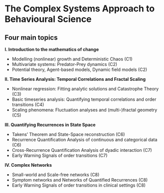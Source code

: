 # The Complex Systems Approach to Behavioural Science


## **Four main topics**

**I. Introduction to the mathematics of change**

- Modelling (nonlinear) growth and Deterministic Chaos (C1)
- Multivariate systems: Predator-Prey dynamics (C2)
- Potential theory, Agent-based models, Dynamic field models (C2)

**II. Time Series Analysis: Temporal Correlations and Fractal Scaling**

- Nonlinear regression: Fitting analytic solutions and Catastrophe Theory (C3)
- Basic timeseries analysis: Quantifying temporal correlations and order transitions (C4)
- Scaling phenomena: Fluctuation analyses and (multi-)fractal geometry (C5)

**III. Quantifying Recurrences in State Space**

- Takens’ Theorem and State-Space reconstruction (C6)
- Recurrence Quantification Analysis of continuous and categorical data (C6)
- Cross-Recurrence Quantification Analysis of dyadic interaction (C7)
- Early Warning Signals of order transitions (C7)

**IV. Complex Networks**

- Small-world and Scale-free networks (C8)
- Symptom networks and Networks of Quantified Recurrences (C8)
- Early Warning Signals of order transitions in clinical settings (C8)
